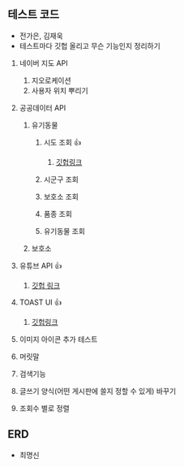 ## 테스트 코드

- 전가은, 김재욱
- 테스트마다 깃헙 올리고 무슨 기능인지 정리하기

1. 네이버 지도 API
   1. 지오로케이션
   2. 사용자 위치 뿌리기

2. 공공데이터 API
   1. 유기동물
      1. 시도 조회 :+1:
         1. [깃헙링크](https://github.com/gouthiki90/2020-AnimalProject-dataTest)

      2. 시군구 조회

      3. 보호소 조회

      4. 품종 조회

      5. 유기동물 조회

   2. 보호소

3. 유튜브 API :+1:

   1. [깃헙 링크](https://github.com/gouthiki90/2022-AnimalProject-youtube-test.git)
4. TOAST UI :+1:
   1. [깃헙링크](https://github.com/coehoan/Spring-TOASTUI-test.git)

5. 이미지 아이콘 추가 테스트
6. 머릿말
7. 검색기능
8. 글쓰기 양식(어떤 게시판에 쓸지 정할 수 있게) 바꾸기
9. 조회수 별로 정렬

## ERD

- 최명신